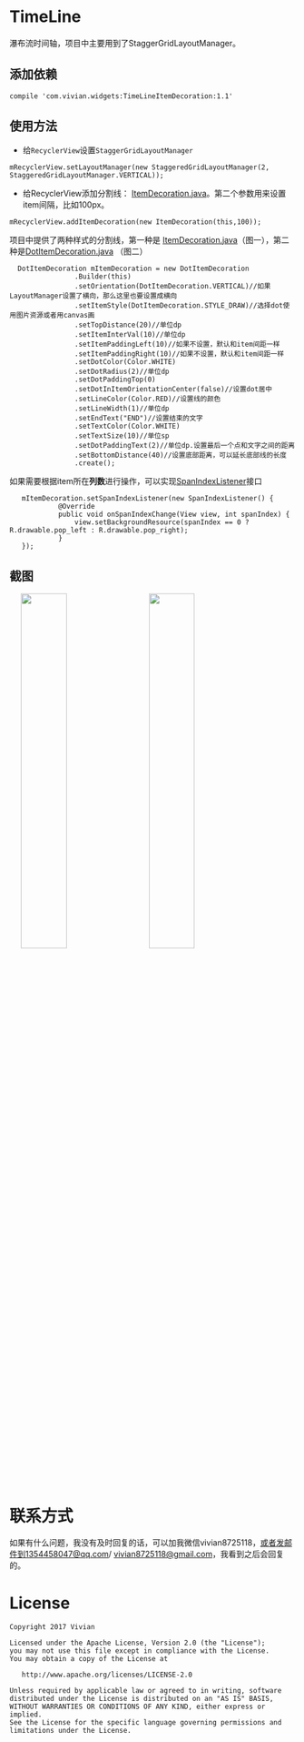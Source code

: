 # TimeLine
瀑布流时间轴，项目中主要用到了StaggerGridLayoutManager。

## 添加依赖
```
compile 'com.vivian.widgets:TimeLineItemDecoration:1.1'
```

## 使用方法
- 给`RecyclerView`设置`StaggerGridLayoutManager`
```
mRecyclerView.setLayoutManager(new StaggeredGridLayoutManager(2, StaggeredGridLayoutManager.VERTICAL));
```

- 给RecyclerView添加分割线： [ItemDecoration.java](https://github.com/vivian8725118/TimeLine/blob/master/app/src/main/java/com/vivian/timeline/timeline1/ItemDecoration.java)。第二个参数用来设置item间隔，比如100px。
```
mRecyclerView.addItemDecoration(new ItemDecoration(this,100));
```


项目中提供了两种样式的分割线，第一种是 [ItemDecoration.java](https://github.com/vivian8725118/TimeLine/blob/master/app/src/main/java/com/vivian/timeline/timeline1/ItemDecoration.java)（图一），第二种是[DotItemDecoration.java](https://github.com/vivian8725118/TimeLine/blob/master/app/src/main/java/com/vivian/timeline/itemdecoration/DotItemDecoration.java)  （图二）

```
  DotItemDecoration mItemDecoration = new DotItemDecoration
                .Builder(this)
                .setOrientation(DotItemDecoration.VERTICAL)//如果LayoutManager设置了横向，那么这里也要设置成横向
                .setItemStyle(DotItemDecoration.STYLE_DRAW)//选择dot使用图片资源或者用canvas画
                .setTopDistance(20)//单位dp
                .setItemInterVal(10)//单位dp
                .setItemPaddingLeft(10)//如果不设置，默认和item间距一样
                .setItemPaddingRight(10)//如果不设置，默认和item间距一样
                .setDotColor(Color.WHITE)
                .setDotRadius(2)//单位dp
                .setDotPaddingTop(0)
                .setDotInItemOrientationCenter(false)//设置dot居中
                .setLineColor(Color.RED)//设置线的颜色
                .setLineWidth(1)//单位dp
                .setEndText("END")//设置结束的文字
                .setTextColor(Color.WHITE)
                .setTextSize(10)//单位sp
                .setDotPaddingText(2)//单位dp.设置最后一个点和文字之间的距离
                .setBottomDistance(40)//设置底部距离，可以延长底部线的长度
                .create();
```


如果需要根据item所在**列数**进行操作，可以实现[SpanIndexListener](https://github.com/vivian8725118/TimeLine/blob/master/app/src/main/java/com/vivian/timeline/itemdecoration/SpanIndexListener.java)接口

```
   mItemDecoration.setSpanIndexListener(new SpanIndexListener() {
            @Override
            public void onSpanIndexChange(View view, int spanIndex) {
                view.setBackgroundResource(spanIndex == 0 ? R.drawable.pop_left : R.drawable.pop_right);
            }
   });
```

## 截图
<div>
<image hspace="20" src="https://github.com/vivian8725118/TimeLine/blob/master/art/FEDD719A6C84658E728E03762C5334AE.jpg" width=40% height=40%/>
<image src="https://github.com/vivian8725118/TimeLine/blob/master/art/A6A1B601503A23E054ABC9B205B2131F.png?raw=true" width=40% height=40%/>
</div>

# 联系方式
如果有什么问题，我没有及时回复的话，可以加我微信vivian8725118，或者发邮件到1354458047@qq.com/ vivian8725118@gmail.com，我看到之后会回复的。

# License

    Copyright 2017 Vivian

    Licensed under the Apache License, Version 2.0 (the "License");
    you may not use this file except in compliance with the License.
    You may obtain a copy of the License at
    
       http://www.apache.org/licenses/LICENSE-2.0
    
    Unless required by applicable law or agreed to in writing, software
    distributed under the License is distributed on an "AS IS" BASIS,
    WITHOUT WARRANTIES OR CONDITIONS OF ANY KIND, either express or implied.
    See the License for the specific language governing permissions and
    limitations under the License.
